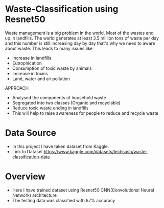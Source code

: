 # Waste-Classification using Resnet50


Waste management is a big problem in the world. Most of the wastes end up in landfills. The world generates at least 3.5 million tons of waste per day and this number is still increasing day by day that's why we need to aware about waste.
This leads to many issues like

* Increase in landfills
* Eutrophication
* Consumption of toxic waste by animals
* Increase in toxins
* Land, water and air pollution

APPROACH

* Analysed the components of household waste
* Segregated into two classes (Organic and recyclable)
* Reduce toxic waste ending in landfills
* This will help to raise awareness for people to reduce and recycle waste


# Data Source
* In this project I have taken dataset from Kaggle.
* Link to Dataset https://www.kaggle.com/datasets/techsash/waste-classification-data


# Overview
* Here I have trained dataset using Resnet50 CNN(Convolutional Neural Network) architecture
* The testing data was classified with 87% accuracy
